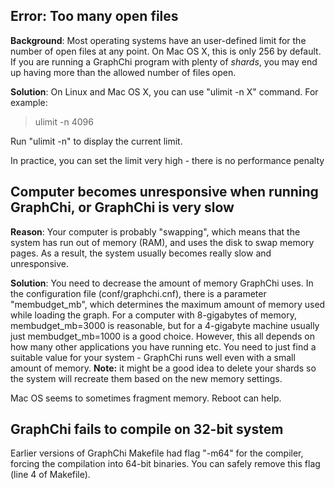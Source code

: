 ## Error: Too many open files ##

**Background**:  Most operating systems have an user-defined  limit for the number of open files at any point. On Mac OS X, this is only 256 by default. If you are running a GraphChi program with plenty of _shards_, you may end up having more than the allowed number of files open.

**Solution**:  On Linux and Mac OS X, you can use "ulimit -n X" command. For example:
> ulimit -n 4096

Run "ulimit -n" to display the current limit.

In practice, you can set the limit very high - there is no performance penalty

## Computer becomes unresponsive when running GraphChi, or GraphChi is very slow ##

**Reason**: Your computer is probably "swapping", which means that the system has run out of memory (RAM), and uses the disk to swap memory pages. As a result, the system usually becomes really slow and unresponsive.

**Solution**: You need to decrease the amount of memory GraphChi uses. In the configuration file (conf/graphchi.cnf), there is a parameter "membudget\_mb", which determines the maximum amount of memory used while loading the graph. For a computer with 8-gigabytes of memory, membudget\_mb=3000 is reasonable, but for a 4-gigabyte machine usually just membudget\_mb=1000 is a good choice. However, this all depends on how many other applications you have running etc. You need to just find a suitable value for your system - GraphChi runs well even with a small amount of memory. **Note:** it might be a good idea to delete your shards so the system will recreate them based on the new memory settings.

Mac OS seems to sometimes fragment memory. Reboot can help.


## GraphChi fails to compile on 32-bit system ##

Earlier versions of GraphChi Makefile had flag "-m64" for the compiler, forcing the compilation into 64-bit binaries. You can safely remove this flag (line 4 of Makefile).